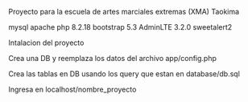 Proyecto para la escuela de artes marciales extremas (XMA) Taokima

mysql
apache
php 8.2.18
bootstrap 5.3
AdminLTE 3.2.0
sweetalert2

Intalacion del proyecto

Crea una DB y reemplaza los datos del archivo app/config.php

Crea las tablas en DB usando los query que estan en database/db.sql

Ingresa en localhost/nombre_proyecto